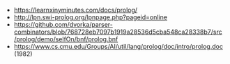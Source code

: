 
- https://learnxinyminutes.com/docs/prolog/
- http://lpn.swi-prolog.org/lpnpage.php?pageid=online
- https://github.com/dvorka/parser-combinators/blob/768728eb7097b1919a28536d5cba548ca28338b7/src/prolog/demo/selfOn/bnf/prolog.bnf
- https://www.cs.cmu.edu/Groups/AI/util/lang/prolog/doc/intro/prolog.doc (1982)
